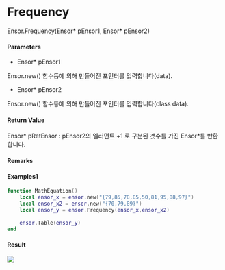 # Frequency

Ensor.Frequency\(Ensor\* pEnsor1, Ensor\* pEnsor2\)

#### Parameters

* Ensor\* pEnsor1

Ensor.new\(\) 함수등에 의해 만들어진 포인터를 입력합니다\(data\).

* Ensor\* pEnsor2

Ensor.new\(\) 함수등에 의해 만들어진 포인터를 입력합니다\(class data\).

#### Return Value

Ensor\* pRetEnsor : pEnsor2의 엘러먼트 +1 로 구분된 갯수를 가진 Ensor\*를 반환합니다.

#### Remarks



#### Examples1

```lua
function MathEquation()
 	local ensor_x = ensor.new("{79,85,78,85,50,81,95,88,97}")
	local ensor_x2 = ensor.new("{70,79,89}")
 	local ensor_y = ensor.Frequency(ensor_x,ensor_x2)
 
 	ensor.Table(ensor_y)
end 
```

#### Result

![](/StatisticsAPI/FrequencyResultTable.png)

